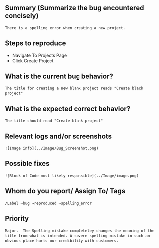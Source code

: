
## Summary (Summarize the bug encountered concisely)

    There is a spelling error when creating a new project. 

## Steps to reproduce     

   - Navigate To Projects Page
   - Click Create Project

## What is the current bug behavior?

    The title for creating a new blank project reads "Create black project" 

## What is the expected correct behavior?

    The title should read "Create blank project"
     
## Relevant logs and/or screenshots

    ![Image info](../Image/Bug_Screenshot.png)

## Possible fixes

    ![Block of Code most likely responsible](../Image/image.png)

## Whom do you report/ Assign To/ Tags

    /Label ~bug ~reproduced ~spelling_error

## Priority

    Major.  The Spelling mistake completeley changes the meaning of the title from what is intended. A severe spelling mistake in such an obvious place hurts our credibility with customers.

